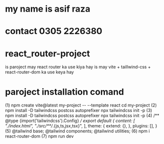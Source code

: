 # my name is asif raza 
# contact 0305 2226380
# react_router-project

is paroject may react router ka use kiya hay 
is may vite + taillwind-css + react-router-dom ka use keya hay

# paroject installation comand

(1) npm create vite@latest my-project -- --template react
cd my-project
(2) npm install -D tailwindcss postcss autoprefixer
npx tailwindcss init -p
(3) 
npm install -D tailwindcss postcss autoprefixer
npx tailwindcss init -p
(4)
/** @type {import('tailwindcss').Config} */
export default {
  content: [
    "./index.html",
    "./src/**/*.{js,ts,jsx,tsx}",
  ],
  theme: {
    extend: {},
  },
  plugins: [],
}
(5)
@tailwind base;
@tailwind components;
@tailwind utilities;
(6)
npm i react-router-dom
(7)
npm run dev
